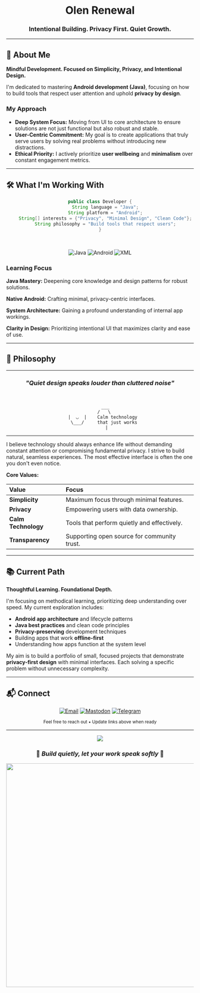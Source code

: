 <div align="center">

# Olen Renewal

### Intentional Building. Privacy First. Quiet Growth.

</div>

---

## 🎯 About Me

**Mindful Development. Focused on Simplicity, Privacy, and Intentional Design.**

I'm dedicated to mastering **Android development (Java)**, focusing on how to build tools that respect user attention and uphold **privacy by design**.

### My Approach

* **Deep System Focus:** Moving from UI to core architecture to ensure solutions are not just functional but also robust and stable.
* **User-Centric Commitment:** My goal is to create applications that truly serve users by solving real problems without introducing new distractions.
* **Ethical Priority:** I actively prioritize **user wellbeing** and **minimalism** over constant engagement metrics.

---

## 🛠️ What I'm Working With

<div align="center">

```java
public class Developer {
    String language = "Java";
    String platform = "Android";
    String[] interests = {"Privacy", "Minimal Design", "Clean Code"};
    String philosophy = "Build tools that respect users";
}
```

<br>

![Java](https://img.shields.io/badge/Java-ED8B00?style=for-the-badge&logo=openjdk&logoColor=white)
![Android](https://img.shields.io/badge/Android-3DDC84?style=for-the-badge&logo=android&logoColor=white)
![XML](https://img.shields.io/badge/XML-005FAD?style=for-the-badge&logo=xml&logoColor=white)

</div>

### Learning Focus

**Java Mastery:** Deepening core knowledge and design patterns for robust solutions.

**Native Android:** Crafting minimal, privacy-centric interfaces.

**System Architecture:** Gaining a profound understanding of internal app workings.

**Clarity in Design:** Prioritizing intentional UI that maximizes clarity and ease of use.

---

## 🌿 Philosophy

<div align="center">

* * *

### *"Quiet design speaks louder than cluttered noise"*

<br>

```
    ___
   /   \
  |  ◡  |    Calm technology
   \___/     that just works
     |
```

* * *

</div>

I believe technology should always enhance life without demanding constant attention or compromising fundamental privacy. I strive to build natural, seamless experiences. The most effective interface is often the one you don't even notice.

**Core Values:**

<div align="center">

| Value | Focus |
|:------|:------|
| **Simplicity** | Maximum focus through minimal features. |
| **Privacy** | Empowering users with data ownership. |
| **Calm Technology** | Tools that perform quietly and effectively. |
| **Transparency** | Supporting open source for community trust. |

</div>

---

## 📚 Current Path

**Thoughtful Learning. Foundational Depth.**

I'm focusing on methodical learning, prioritizing deep understanding over speed. My current exploration includes:

- **Android app architecture** and lifecycle patterns
- **Java best practices** and clean code principles
- **Privacy-preserving** development techniques
- Building apps that work **offline-first**
- Understanding how apps function at the system level

My aim is to build a portfolio of small, focused projects that demonstrate **privacy-first design** with minimal interfaces. Each solving a specific problem without unnecessary complexity.

---

## 📬 Connect

<div align="center">

[![Email](https://img.shields.io/badge/Email-D14836?style=for-the-badge&logo=gmail&logoColor=white)](mailto:your.email@example.com)
[![Mastodon](https://img.shields.io/badge/Mastodon-6364FF?style=for-the-badge&logo=mastodon&logoColor=white)](https://mastodon.social/@yourusername)
[![Telegram](https://img.shields.io/badge/Telegram-2CA5E0?style=for-the-badge&logo=telegram&logoColor=white)](https://t.me/yourusername)

<sub>Feel free to reach out • Update links above when ready</sub>

</div>

---

<div align="center">

<img src="https://capsule-render.vercel.app/api?type=waving&color=gradient&customColorList=12&height=120&section=footer" />

### 🌾 *Build quietly, let your work speak softly* 🌾

<img src="https://user-images.githubusercontent.com/74038190/212284100-561aa473-3905-4a80-b561-0d28506553ee.gif" width="600">

</div>
